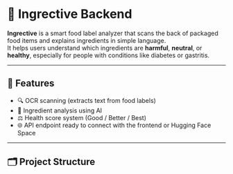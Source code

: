 # 🧠 Ingrective Backend

**Ingrective** is a smart food label analyzer that scans the back of packaged food items and explains ingredients in simple language.  
It helps users understand which ingredients are **harmful**, **neutral**, or **healthy**, especially for people with conditions like diabetes or gastritis.

---

## 🚀 Features

- 🔍 OCR scanning (extracts text from food labels)
- 🧩 Ingredient analysis using AI
- ⚖️ Health score system (Good / Better / Best)
- 🌐 API endpoint ready to connect with the frontend or Hugging Face Space

---

## 🗂️ Project Structure

